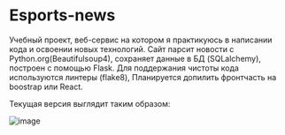 # Esports-news
Учебный проект, веб-сервис на котором я практикуюсь в написании кода и освоении новых технологий. Сайт парсит новости с Python.org(Beautifulsoup4), сохраняет данные в БД (SQLalchemy), построен с помощью Flask. Для поддержания чистоты кода используются линтеры (flake8), Планируется допилить фронтчасть на boostrap или React.

Текущая версия выглядит таким образом:


![image](https://user-images.githubusercontent.com/89348016/151809269-e6e3164a-9e4c-4a20-88ec-0f761bc4f56e.png)
